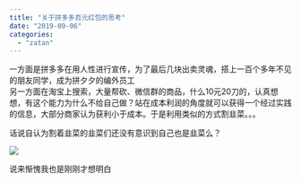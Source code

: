 ```yaml
---
title: "关于拼多多百元红包的思考"
date: "2019-09-06"
categories: 
  - "zatan"
---
```


一方面是拼多多在用人性进行宣传，为了最后几块出卖灵魂，搭上一百个多年不见的朋友同学，成为拼夕夕的编外员工  
另一方面在淘宝上搜索，大量帮砍、微信群的商品，什么10元20刀的，认真想想，有这个能力为什么不给自己做？站在成本利润的角度就可以获得一个经过实践的信息，大部分商家认为获利小于成本。于是利用类似的方式割韭菜。。。

  
话说自认为割着韭菜的韭菜们还没有意识到自己也是韭菜么？

![](images/IMG_20190906_145831-576x1024.jpg)

说来惭愧我也是刚刚才想明白
